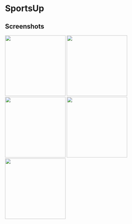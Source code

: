 # SportsUp


## Screenshots
<p float="right">
  <img src="https://github.com/antonio-pedro99/SportsUp/assets/42675180/3b6a1425-6270-4f94-b501-96c2bbd6b7c2" width="200"/>
  <img src="https://github.com/antonio-pedro99/SportsUp/assets/42675180/0c1a324a-d8cf-4c49-bdbc-a12af3ede8fd" width="200"/>
  <img src="https://github.com/antonio-pedro99/SportsUp/assets/42675180/fde96d3f-0b7e-4efe-9582-33e586ae0f8c" width="200"/>
  <img src="https://github.com/antonio-pedro99/SportsUp/assets/42675180/e2741d3f-843c-449b-b4b4-ca969b372074"  width="200"/>
  <img src="https://github.com/antonio-pedro99/SportsUp/assets/42675180/1c65e14f-c0eb-45ba-b98b-a2ffae31c67e"  width="200"/>
</p>
